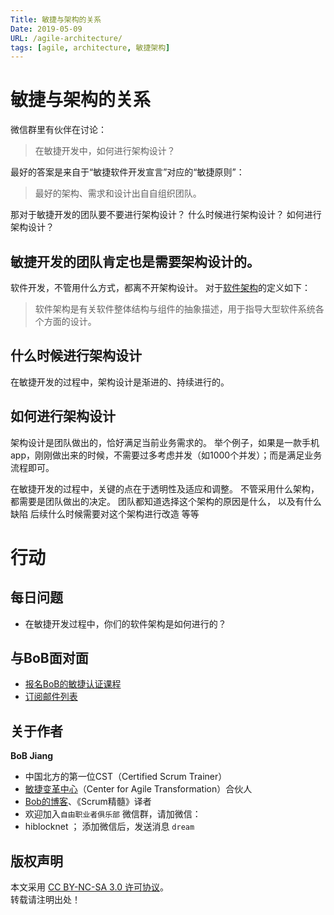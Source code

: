 ```yaml
---
Title: 敏捷与架构的关系
Date: 2019-05-09
URL: /agile-architecture/
tags: [agile, architecture, 敏捷架构]
---
```


# 敏捷与架构的关系
微信群里有伙伴在讨论：
> 在敏捷开发中，如何进行架构设计？

最好的答案是来自于“敏捷软件开发宣言”对应的“敏捷原则”：

> 最好的架构、需求和设计出自自组织团队。

那对于敏捷开发的团队要不要进行架构设计？
什么时候进行架构设计？
如何进行架构设计？

## 敏捷开发的团队肯定也是需要架构设计的。
软件开发，不管用什么方式，都离不开架构设计。
对于[软件架构](https://zh.wikipedia.org/wiki/%E8%BD%AF%E4%BB%B6%E6%9E%B6%E6%9E%84)的定义如下：

> 软件架构是有关软件整体结构与组件的抽象描述，用于指导大型软件系统各个方面的设计。

## 什么时候进行架构设计
在敏捷开发的过程中，架构设计是渐进的、持续进行的。

## 如何进行架构设计
架构设计是团队做出的，恰好满足当前业务需求的。
举个例子，如果是一款手机app，刚刚做出来的时候，不需要过多考虑并发（如1000个并发）；而是满足业务流程即可。

在敏捷开发的过程中，关键的点在于透明性及适应和调整。
不管采用什么架构，都需要是团队做出的决定。
团队都知道选择这个架构的原因是什么，
以及有什么缺陷
后续什么时候需要对这个架构进行改造
等等

# 行动

## 每日问题
- 在敏捷开发过程中，你们的软件架构是如何进行的？

## 与BoB面对面
- [报名BoB的敏捷认证课程](https://appmopev1px9533.h5.xiaoeknow.com/homepage)
- [订阅邮件列表](https://tinyletter.com/bobjiang)

## 关于作者
**BoB Jiang**

- 中国北方的第一位CST（Certified Scrum Trainer）  
- [敏捷变革中心](https://www.c4at.cn/)（Center for Agile Transformation）合伙人  
- [Bob的博客](https://www.bobjiang.com)、《Scrum精髓》译者
- 欢迎加入`自由职业者俱乐部` 微信群，请加微信：
- hiblocknet  ； 添加微信后，发送消息 `dream`

## 版权声明

本文采用 [CC BY-NC-SA 3.0 许可协议](https://creativecommons.org/licenses/by-nc-sa/3.0/deed.zh)。  
转载请注明出处！
